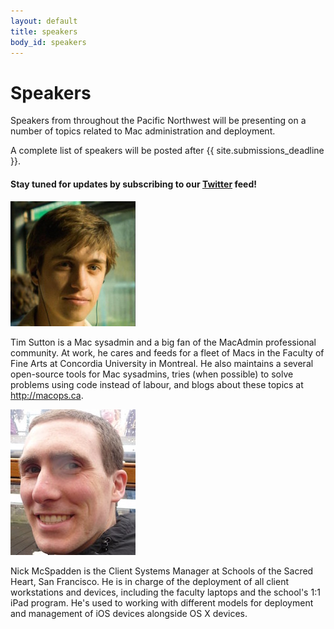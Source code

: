 ```yaml
---
layout: default
title: speakers
body_id: speakers
---
```


# Speakers

<p class="lead">
Speakers from throughout the Pacific Northwest will be presenting on a number of topics related to Mac administration and deployment.
</p>


<p class="lead">
A complete list of speakers will be posted after {{ site.submissions_deadline }}.
</p>

#### Stay tuned for updates by subscribing to our [Twitter](https://twitter.com/intent/follow?&screen_name=MacDevOpsYVR) feed!

![Tim Sutton](tim_sutton_200.jpeg "Tim Sutton")

Tim Sutton is a Mac sysadmin and a big fan of the MacAdmin professional community. At work, he cares and feeds for a fleet of Macs in the Faculty of Fine Arts at Concordia University in Montreal. He also maintains a several open-source tools for Mac sysadmins, tries (when possible) to solve problems using code instead of labour, and blogs about these topics at http://macops.ca.

![Nick McSpadden](nick_mcspadden_233.jpg "Nick McSpadden")

Nick McSpadden is the Client Systems Manager at Schools of the Sacred Heart, San Francisco. He is in charge of the deployment of all client workstations and devices, including the faculty laptops and the school's 1:1 iPad program. He's used to working with different models for deployment and management of iOS devices alongside OS X devices.

